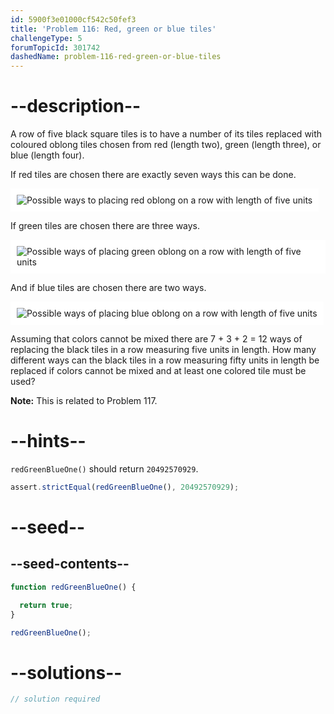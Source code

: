 ```yaml
---
id: 5900f3e01000cf542c50fef3
title: 'Problem 116: Red, green or blue tiles'
challengeType: 5
forumTopicId: 301742
dashedName: problem-116-red-green-or-blue-tiles
---
```


# --description--

A row of five black square tiles is to have a number of its tiles replaced with coloured oblong tiles chosen from red (length two), green (length three), or blue (length four).

If red tiles are chosen there are exactly seven ways this can be done.

<img class="img-responsive center-block" alt="Possible ways to placing red oblong on a row with length of five units" src="https://cdn.freecodecamp.org/curriculum/project-euler/red-green-or-blue-tiles-1.png" style="background-color: white; padding: 10px;" />

If green tiles are chosen there are three ways.

<img class="img-responsive center-block" alt="Possible ways of placing green oblong on a row with length of five units" src="https://cdn.freecodecamp.org/curriculum/project-euler/red-green-or-blue-tiles-2.png" style="background-color: white; padding: 10px;" />

And if blue tiles are chosen there are two ways.

<img class="img-responsive center-block" alt="Possible ways of placing blue oblong on a row with length of five units" src="https://cdn.freecodecamp.org/curriculum/project-euler/red-green-or-blue-tiles-3.png" style="background-color: white; padding: 10px;" />

Assuming that colors cannot be mixed there are 7 + 3 + 2 = 12 ways of replacing the black tiles in a row measuring five units in length. How many different ways can the black tiles in a row measuring fifty units in length be replaced if colors cannot be mixed and at least one colored tile must be used?

**Note:** This is related to Problem 117.

# --hints--

`redGreenBlueOne()` should return `20492570929`.

```js
assert.strictEqual(redGreenBlueOne(), 20492570929);
```

# --seed--

## --seed-contents--

```js
function redGreenBlueOne() {

  return true;
}

redGreenBlueOne();
```

# --solutions--

```js
// solution required
```
